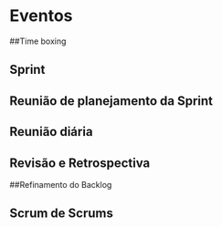 # Eventos

##Time boxing
## Sprint
## Reunião de planejamento da Sprint
## Reunião diária
## Revisão e Retrospectiva
##Refinamento do Backlog
## Scrum de Scrums
